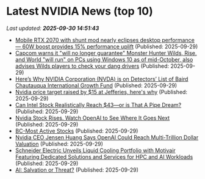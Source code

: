 # Latest NVIDIA News (top 10)
_Last updated: **2025-09-30 14:51:43**_

- [Mobile RTX 2070 with shunt mod nearly eclipses desktop performance — 60W boost provides 15% performance uplift](https://www.tomshardware.com/pc-components/gpus/mobile-rtx-2070-with-shunt-mod-nearly-eclipses-desktop-performance-60w-boost-provides-15-percent-performance-uplift) (Published: 2025-09-29)
- [Capcom warns it "will no longer guarantee" Monster Hunter Wilds, Rise, and World "will run" on PCs using Windows 10 as of mid-October, also advises Wilds players to check your dang drivers](https://www.gamesradar.com/games/monster-hunter/capcom-warns-it-will-no-longer-guarantee-monster-hunter-wilds-rise-and-world-will-run-on-pcs-using-windows-10-as-of-mid-october-also-advises-wilds-players-to-check-your-dang-drivers/) (Published: 2025-09-29)
- [Here’s Why NVIDIA Corporation (NVDA) is on Detectors’ List of Baird Chautauqua International Growth Fund](https://finance.yahoo.com/news/why-nvidia-corporation-nvda-detectors-144432722.html) (Published: 2025-09-29)
- [Nvidia price target raised by $15 at Jefferies, here's why](https://thefly.com/permalinks/entry.php/id4204568/NVDA;ORCL;MSFT-Nvidia-price-target-raised-by--at-Jefferies-heres-why) (Published: 2025-09-29)
- [Can Intel Stock Realistically Reach $43—or is That A Pipe Dream?](https://biztoc.com/x/9d7796986265db5d) (Published: 2025-09-29)
- [Nvidia Stock Rises. Watch OpenAI to See Where It Goes Next](https://biztoc.com/x/b946b08e802a09d5) (Published: 2025-09-29)
- [BC-Most Active Stocks](https://finance.yahoo.com/news/bc-most-active-stocks-143017557.html) (Published: 2025-09-29)
- [Nvidia CEO Jensen Huang Says OpenAI Could Reach Multi-Trillion Dollar Valuation](https://biztoc.com/x/fdcac6f87ed4000f) (Published: 2025-09-29)
- [Schneider Electric Unveils Liquid Cooling Portfolio with Motivair Featuring Dedicated Solutions and Services for HPC and AI Workloads](https://financialpost.com/globe-newswire/schneider-electric-unveils-liquid-cooling-portfolio-with-motivair-featuring-dedicated-solutions-and-services-for-hpc-and-ai-workloads) (Published: 2025-09-29)
- [AI: Salvation or Threat?](https://nep123.com/ai-salvation-or-threat/) (Published: 2025-09-29)
